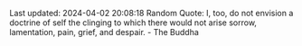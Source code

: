 Last updated: 2024-04-02 20:08:18
Random Quote: I, too, do not envision a doctrine of self the clinging to which there would not arise sorrow, lamentation, pain, grief, and despair. - The Buddha
